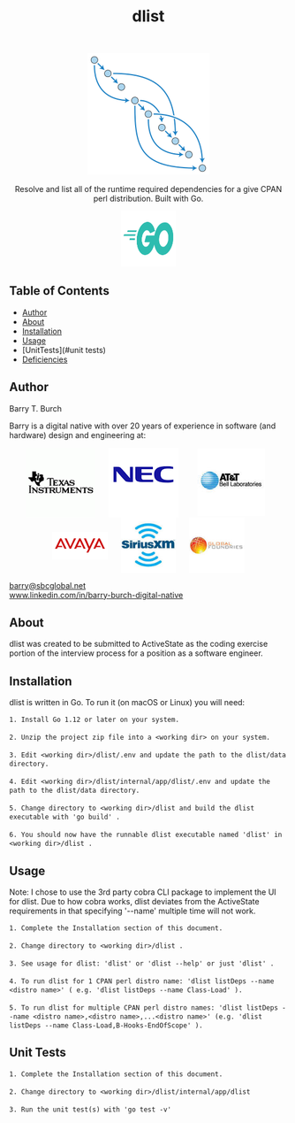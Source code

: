 <h1 align="center"> dlist </h1> <br>
<p align="center">
    <img src="./assets/images/acyclic01.png">
</p>

<p align="center">
  Resolve and list all of the runtime required dependencies for a give CPAN perl distribution. Built with Go.
</p>

<p align="center">
    <img src="./assets/images/go-logo.png" height="100" width="100">
</p>

## Table of Contents

- [Author](#author)
- [About](#about)
- [Installation](#installation)
- [Usage](#usage)
- [UnitTests](#unit tests)
- [Deficiencies](#deficiencies)

## Author
Barry T. Burch<br>

Barry is a digital native with over 20 years of experience in software (and hardware) design and engineering at:

<p align="middle">
    <img src="./assets/images/ti-logo-2.png" align="center" hspace="10">
    <img src="./assets/images/nec-logo-2.png" align="center" hspace="10">
    <img src="./assets/images/att-logo-2.jpeg" align="center" hspace="20">
    <img src="./assets/images/avaya-logo-2.png" width="100" align="center" hspace="10">
    <img src="./assets/images/sxm-logo.jpeg" width="100" align="center" hspace="10">
    <img src="./assets/images/gf-logo.jpeg" width="100" align="center" hspace="10">
</p>

barry@sbcglobal.net<br>
www.linkedin.com/in/barry-burch-digital-native<br>

## About

dlist was created to be submitted to ActiveState as the coding exercise portion of the interview process for a position as a software engineer.

## Installation

dlist is written in Go. To run it (on macOS or Linux) you will need:

    1. Install Go 1.12 or later on your system.

    2. Unzip the project zip file into a <working dir> on your system.

    3. Edit <working dir>/dlist/.env and update the path to the dlist/data directory.

    4. Edit <working dir>/dlist/internal/app/dlist/.env and update the path to the dlist/data directory.

    5. Change directory to <working dir>/dlist and build the dlist executable with 'go build' .

    6. You should now have the runnable dlist executable named 'dlist' in <working dir>/dlist .

## Usage

Note: I chose to use the 3rd party cobra CLI package to implement the UI for dlist. Due to how cobra works,
dlist deviates from the ActiveState requirements in that specifying '--name' multiple time will not work.

    1. Complete the Installation section of this document.

    2. Change directory to <working dir>/dlist .

    3. See usage for dlist: 'dlist' or 'dlist --help' or just 'dlist' .

    4. To run dlist for 1 CPAN perl distro name: 'dlist listDeps --name <distro name>' ( e.g. 'dlist listDeps --name Class-Load' ).

    5. To run dlist for multiple CPAN perl distro names: 'dlist listDeps --name <distro name>,<distro name>,...<distro name>' (e.g. 'dlist listDeps --name Class-Load,B-Hooks-EndOfScope' ).

## Unit Tests

    1. Complete the Installation section of this document.

    2. Change directory to <working dir>/dlist/internal/app/dlist

    3. Run the unit test(s) with 'go test -v'











